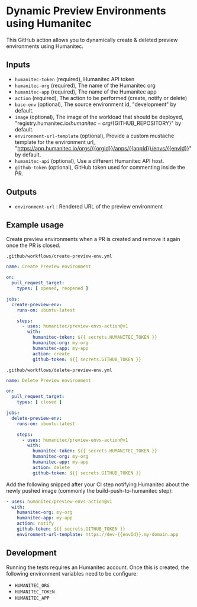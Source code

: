 # Dynamic Preview Environments using Humanitec

This GitHub action allows you to dynamically create & deleted preview environments using Humanitec.

## Inputs

* `humanitec-token` (required), Humanitec API token
* `humanitec-org` (required), The name of the Humanitec org
* `humanitec-app` (required), The name of the Humanitec app
* `action`  (required), The action to be performed (create, notify or delete)
* `base-env` (optional), The source environment id, "development" by default.
* `image` (optional), The image of the workload that should be deployed, "registry.humanitec.io/${humanitec-org}/${GITHUB_REPOSITORY}" by default.
* `environment-url-template` (optional), Provide a custom mustache template for the environment url, "https://app.humanitec.io/orgs/{{orgId}}/apps/{{appId}}/envs/{{envId}}" by default.
* `humanitec-api` (optional), Use a different Humanitec API host.
* `github-token` (optional), GitHub token used for commenting inside the PR.

## Outputs

* `environment-url` : Rendered URL of the preview environment

## Example usage

Create preview environments when a PR is created and remove it again once the PR is closed.

`.github/workflows/create-preview-env.yml`

```yaml
name: Create Preview environment

on:
  pull_request_target:
    types: [ opened, reopened ]

jobs:
  create-preview-env:
    runs-on: ubuntu-latest

    steps:
      - uses: humanitec/preview-envs-action@v1
        with:
          humanitec-token: ${{ secrets.HUMANITEC_TOKEN }}
          humanitec-org: my-org
          humanitec-app: my-app
          action: create
          github-token: ${{ secrets.GITHUB_TOKEN }}
```


`.github/workflows/delete-preview-env.yml`

```yaml
name: Delete Preview environment

on:
  pull_request_target:
    types: [ closed ]

jobs:
  delete-preview-env:
    runs-on: ubuntu-latest

    steps:
      - uses: humanitec/preview-envs-action@v1
        with:
          humanitec-token: ${{ secrets.HUMANITEC_TOKEN }}
          humanitec-org: my-org
          humanitec-app: my-app
          action: delete
          github-token: ${{ secrets.GITHUB_TOKEN }}
```

Add the following snipped after your CI step notifying Humanitec about the newly pushed image (commonly the build-push-to-humanitec step):

```yaml
- uses: humanitec/preview-envs-action@v1
  with:
    humanitec-org: my-org
    humanitec-app: my-app
    action: notify
    github-token: ${{ secrets.GITHUB_TOKEN }}
    environment-url-template: https://dev-{{envId}}.my-domain.app
```

## Development

Running the tests requires an Humanitec account. Once this is created, the following environment variables need to be configure:

* `HUMANITEC_ORG`
* `HUMANITEC_TOKEN`
* `HUMANITEC_APP`
